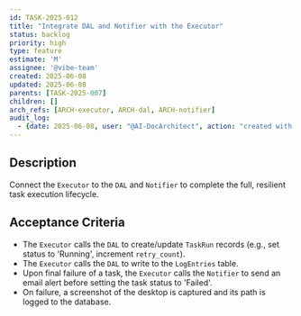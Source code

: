 ```yaml
---
id: TASK-2025-012
title: "Integrate DAL and Notifier with the Executor"
status: backlog
priority: high
type: feature
estimate: 'M'
assignee: '@vibe-team'
created: 2025-06-08
updated: 2025-06-08
parents: [TASK-2025-007]
children: []
arch_refs: [ARCH-executor, ARCH-dal, ARCH-notifier]
audit_log:
  - {date: 2025-06-08, user: "@AI-DocArchitect", action: "created with status backlog"}
---
```

## Description
Connect the `Executor` to the `DAL` and `Notifier` to complete the full, resilient task execution lifecycle.

## Acceptance Criteria
*   The `Executor` calls the `DAL` to create/update `TaskRun` records (e.g., set status to 'Running', increment `retry_count`).
*   The `Executor` calls the `DAL` to write to the `LogEntries` table.
*   Upon final failure of a task, the `Executor` calls the `Notifier` to send an email alert before setting the task status to 'Failed'.
*   On failure, a screenshot of the desktop is captured and its path is logged to the database. 